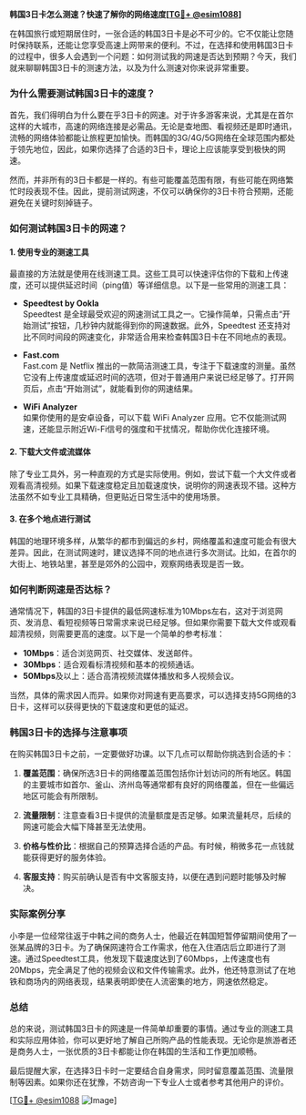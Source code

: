 **韩国3日卡怎么测速？快速了解你的网络速度[[TG💪+ @esim1088](https://t.me/s/esim1088)]**

在韩国旅行或短期居住时，一张合适的韩国3日卡是必不可少的。它不仅能让您随时保持联系，还能让您享受高速上网带来的便利。不过，在选择和使用韩国3日卡的过程中，很多人会遇到一个问题：如何测试我的网速是否达到预期？今天，我们就来聊聊韩国3日卡的测速方法，以及为什么测速对你来说非常重要。

### 为什么需要测试韩国3日卡的速度？

首先，我们得明白为什么要在乎3日卡的网速。对于许多游客来说，尤其是在首尔这样的大城市，高速的网络连接是必需品。无论是查地图、看视频还是即时通讯，流畅的网络体验都能让旅程更加愉快。而韩国的3G/4G/5G网络在全球范围内都处于领先地位，因此，如果你选择了合适的3日卡，理论上应该能享受到极快的网速。

然而，并非所有的3日卡都是一样的。有些可能覆盖范围有限，有些可能在网络繁忙时段表现不佳。因此，提前测试网速，不仅可以确保你的3日卡符合预期，还能避免在关键时刻掉链子。

### 如何测试韩国3日卡的网速？

#### 1. 使用专业的测速工具

最直接的方法就是使用在线测速工具。这些工具可以快速评估你的下载和上传速度，还可以提供延迟时间（ping值）等详细信息。以下是一些常用的测速工具：

- **Speedtest by Ookla**  
  Speedtest 是全球最受欢迎的网速测试工具之一。它操作简单，只需点击“开始测试”按钮，几秒钟内就能得到你的网速数据。此外，Speedtest 还支持对比不同时间段的网速变化，非常适合用来检查韩国3日卡在不同地点的表现。

- **Fast.com**  
  Fast.com 是 Netflix 推出的一款简洁测速工具，专注于下载速度的测量。虽然它没有上传速度或延迟时间的选项，但对于普通用户来说已经足够了。打开网页后，点击“开始测试”，就能看到你的网速结果。

- **WiFi Analyzer**  
  如果你使用的是安卓设备，可以下载 WiFi Analyzer 应用。它不仅能测试网速，还能显示附近Wi-Fi信号的强度和干扰情况，帮助你优化连接环境。

#### 2. 下载大文件或流媒体

除了专业工具外，另一种直观的方式是实际使用。例如，尝试下载一个大文件或者观看高清视频。如果下载速度稳定且加载速度快，说明你的网速表现不错。这种方法虽然不如专业工具精确，但更贴近日常生活中的使用场景。

#### 3. 在多个地点进行测试

韩国的地理环境多样，从繁华的都市到偏远的乡村，网络覆盖和速度可能会有很大差异。因此，在测试网速时，建议选择不同的地点进行多次测试。比如，在首尔的大街上、地铁站里，甚至是郊外的公园中，观察网络表现是否一致。

### 如何判断网速是否达标？

通常情况下，韩国的3日卡提供的最低网速标准为10Mbps左右，这对于浏览网页、发消息、看短视频等日常需求来说已经足够。但如果你需要下载大文件或观看超清视频，则需要更高的速度。以下是一个简单的参考标准：

- **10Mbps**：适合浏览网页、社交媒体、发送邮件。
- **30Mbps**：适合观看标清视频和基本的视频通话。
- **50Mbps**及以上：适合高清视频流媒体播放和多人视频会议。

当然，具体的需求因人而异。如果你对网速有更高要求，可以选择支持5G网络的3日卡，这样可以获得更快的下载速度和更低的延迟。

### 韩国3日卡的选择与注意事项

在购买韩国3日卡之前，一定要做好功课。以下几点可以帮助你挑选到合适的卡：

1. **覆盖范围**：确保所选3日卡的网络覆盖范围包括你计划访问的所有地区。韩国的主要城市如首尔、釜山、济州岛等通常都有良好的网络覆盖，但在一些偏远地区可能会有所限制。

2. **流量限制**：注意查看3日卡提供的流量额度是否足够。如果流量耗尽，后续的网速可能会大幅下降甚至无法使用。

3. **价格与性价比**：根据自己的预算选择合适的产品。有时候，稍微多花一点钱就能获得更好的服务体验。

4. **客服支持**：购买前确认是否有中文客服支持，以便在遇到问题时能够及时解决。

### 实际案例分享

小李是一位经常往返于中韩之间的商务人士，他最近在韩国短暂停留期间使用了一张某品牌的3日卡。为了确保网速符合工作需求，他在入住酒店后立即进行了测速。通过Speedtest工具，他发现下载速度达到了60Mbps，上传速度也有20Mbps，完全满足了他的视频会议和文件传输需求。此外，他还特意测试了在地铁和商场内的网络表现，结果表明即使在人流密集的地方，网速依然稳定。

### 总结

总的来说，测试韩国3日卡的网速是一件简单却重要的事情。通过专业的测速工具和实际应用体验，你可以更好地了解自己所购产品的性能表现。无论你是旅游者还是商务人士，一张优质的3日卡都能让你在韩国的生活和工作更加顺畅。

最后提醒大家，在选择3日卡时一定要结合自身需求，同时留意覆盖范围、流量限制等因素。如果你还在犹豫，不妨咨询一下专业人士或者参考其他用户的评价。

[[TG💪+ @esim1088](https://t.me/s/esim1088) ![Image](https://i.postimg.cc/4NQfJmqS/Snipaste-2025-05-13-00-14-12.png)]